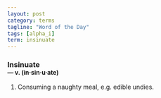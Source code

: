 ```yaml
---
layout: post
category: terms
tagline: "Word of the Day"
tags: [alpha_i]
term: insinuate
---
```


<h3>Insinuate<br/> <small>&mdash; v. (in<span>&middot;</span>sin<span>&middot;</span>u<span>&middot;</span>ate)</small></h3>
<p><ol><li>Consuming a naughty meal, e.g. edible undies.</li>
</ol></p>
